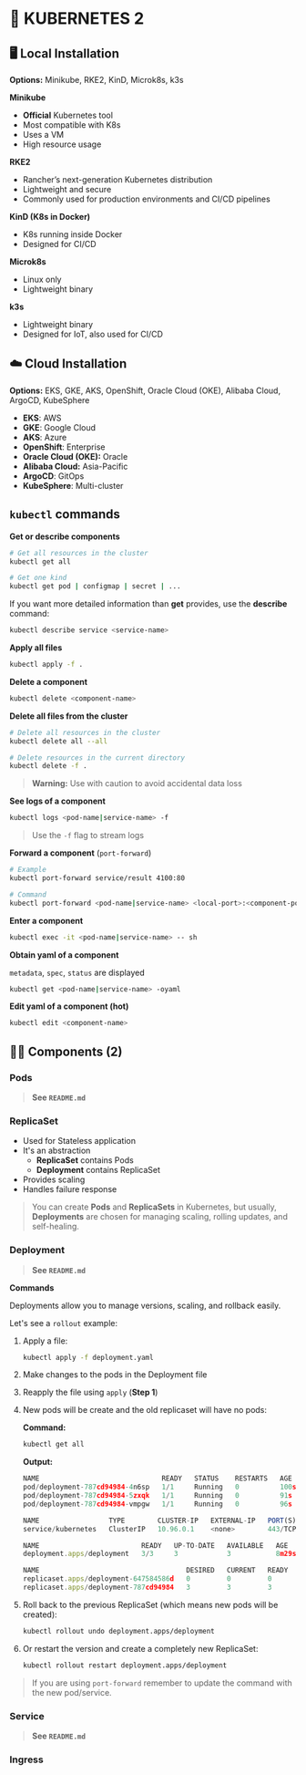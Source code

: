 <!-- https://www.udemy.com/course/kubernetes-para-desarrolladores -->

# 🚢 KUBERNETES 2

## 🖥️ Local Installation

**Options:** Minikube, RKE2, KinD, Microk8s, k3s

**Minikube**
- **Official** Kubernetes tool
- Most compatible with K8s
- Uses a VM
- High resource usage

**RKE2**
- Rancher’s next-generation Kubernetes distribution
- Lightweight and secure
- Commonly used for production environments and CI/CD pipelines

**KinD (K8s in Docker)**
- K8s running inside Docker
- Designed for CI/CD

**Microk8s**
- Linux only
- Lightweight binary
 
**k3s**
- Lightweight binary
- Designed for IoT, also used for CI/CD

## ☁️ Cloud Installation

**Options:** EKS, GKE, AKS, OpenShift, Oracle Cloud (OKE), Alibaba Cloud, ArgoCD, KubeSphere

- **EKS**: AWS
- **GKE**: Google Cloud
- **AKS**: Azure
- **OpenShift**: Enterprise
- **Oracle Cloud (OKE):** Oracle
- **Alibaba Cloud:** Asia-Pacific
- **ArgoCD**: GitOps
- **KubeSphere**: Multi-cluster

## `kubectl` commands
**Get or describe components**
```sh
# Get all resources in the cluster
kubectl get all

# Get one kind
kubectl get pod | configmap | secret | ...
```
If you want more detailed information than **get** provides, use the **describe** command:
```sh
kubectl describe service <service-name>
```


**Apply all files**
```sh
kubectl apply -f .
```

**Delete a component**
```sh
kubectl delete <component-name>
```
**Delete all files from the cluster**
```sh
# Delete all resources in the cluster
kubectl delete all --all

# Delete resources in the current directory
kubectl delete -f .
```
> **Warning:** Use with caution to avoid accidental data loss

**See logs of a component**
```sh
kubectl logs <pod-name|service-name> -f
```
> Use the `-f` flag to stream logs
 
**Forward a component** (`port-forward`)
```sh
# Example
kubectl port-forward service/result 4100:80
```
```sh
# Command
kubectl port-forward <pod-name|service-name> <local-port>:<component-port>
```

**Enter a component**
```sh
kubectl exec -it <pod-name|service-name> -- sh
```

**Obtain yaml of a component**

`metadata`, `spec`, `status` are displayed
```sh
kubectl get <pod-name|service-name> -oyaml
```

**Edit yaml of a component (hot)**
```sh
kubectl edit <component-name>
```

## 🥙🥙 Components (2)
### Pods
> **See `README.md`**

### ReplicaSet
- Used for Stateless application
- It's an abstraction
  - **ReplicaSet** contains Pods
  - **Deployment** contains ReplicaSet
- Provides scaling
- Handles failure response

> You can create **Pods** and **ReplicaSets** in Kubernetes, but usually, **Deployments** are chosen for managing scaling, rolling updates, and self-healing.
### Deployment
> **See `README.md`**

**Commands**

Deployments allow you to manage versions, scaling, and rollback easily.

Let's see a `rollout` example:
1. Apply a file:
    ```sh
    kubectl apply -f deployment.yaml
    ```
2. Make changes to the pods in the Deployment file
3. Reapply the file using `apply` (**Step 1**)
4. New pods will be create and the old replicaset will have no pods:

    **Command:**
    ```sh
    kubectl get all
    ```

    **Output:**
    ```js
    NAME                              READY   STATUS    RESTARTS   AGE
    pod/deployment-787cd94984-4n6sp   1/1     Running   0          100s
    pod/deployment-787cd94984-5zxqk   1/1     Running   0          91s
    pod/deployment-787cd94984-vmpgw   1/1     Running   0          96s

    NAME                 TYPE        CLUSTER-IP   EXTERNAL-IP   PORT(S)   AGE
    service/kubernetes   ClusterIP   10.96.0.1    <none>        443/TCP   8m43s

    NAME                         READY   UP-TO-DATE   AVAILABLE   AGE
    deployment.apps/deployment   3/3     3            3           8m29s

    NAME                                    DESIRED   CURRENT   READY   AGE
    replicaset.apps/deployment-647584586d   0         0         0       8m29s
    replicaset.apps/deployment-787cd94984   3         3         3       100s
    ```
5. Roll back to the previous ReplicaSet (which means new pods will be created):
    ```sh
    kubectl rollout undo deployment.apps/deployment
    ```
6.  Or restart the version and create a completely new ReplicaSet:
    ```sh
    kubectl rollout restart deployment.apps/deployment
    ```
> If you are using `port-forward` remember to update the command with the new pod/service.

### Service
> **See `README.md`**

### Ingress

